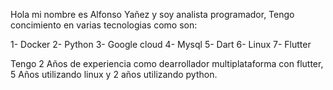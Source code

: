 Hola mi nombre es Alfonso Yañez y soy analista programador, Tengo concimiento en varias tecnologias como son:

  1- Docker
  2- Python 
  3- Google cloud
  4- Mysql
  5- Dart
  6- Linux
  7- Flutter

Tengo 2 Años de experiencia como dearrollador multiplataforma con flutter, 5 Años utilizando linux y 2 años utilizando python.
